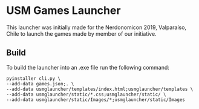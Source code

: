 # USM Games Launcher

This launcher was initially made for the Nerdonomicon 2019, Valparaíso, Chile to launch the games made by member of our initiative.

## Build

To build the launcher into an .exe file run the following command:

````
pyinstaller cli.py \
--add-data games.json;. \
--add-data usmglauncher/templates/index.html;usmglauncher/templates \
--add-data usmglauncher/static/*.css;usmglauncher/static/ \
--add-data usmglauncher/static/Images/*;usmglauncher/static/Images
````
